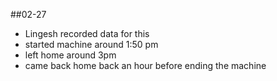 ##02-27 
- Lingesh recorded data for this 
- started machine around 1:50 pm 
- left home around 3pm
- came back home back an hour before ending the machine

##